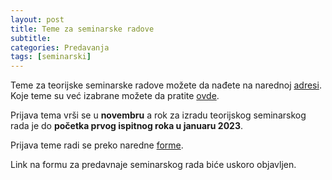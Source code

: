 ```yaml
---
layout: post
title: Teme za seminarske radove
subtitle: 
categories: Predavanja
tags: [seminarski]
---
```


Teme za teorijske seminarske radove možete da nađete na narednoj [adresi]({{site.poincare-vs}}/seminarski/temeZaTeorijskiSeminarski2022.pdf). Koje teme su već izabrane možete da pratite [ovde]({{site.poincare-vs}}/seminarski/temeZaTeorijskiSeminarski2022.txt).

Prijava tema vrši se u **novembru** a rok za izradu teorijskog seminarskog rada je do **početka prvog ispitnog roka u januaru 2023**. 

Prijava teme radi se preko naredne [forme](https://forms.gle/tWCw3H9Sed2QYux29). 

Link na formu za predavnaje seminarskog rada biće uskoro objavljen.
